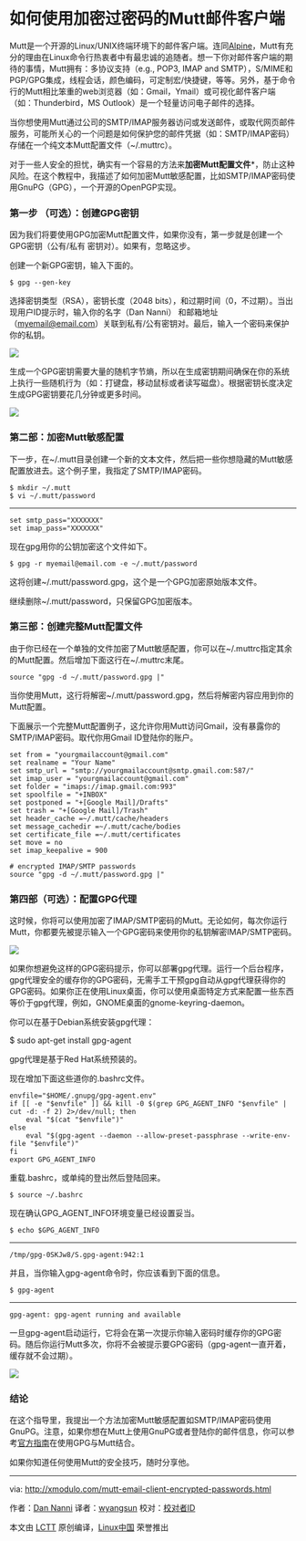 如何使用加密过密码的Mutt邮件客户端
================================================================================
Mutt是一个开源的Linux/UNIX终端环境下的邮件客户端。连同[Alpine][1]，Mutt有充分的理由在Linux命令行热衷者中有最忠诚的追随者。想一下你对邮件客户端的期待的事情，Mutt拥有：多协议支持（e.g., POP3, IMAP and SMTP），S/MIME和PGP/GPG集成，线程会话，颜色编码，可定制宏/快捷键，等等。另外，基于命令行的Mutt相比笨重的web浏览器（如：Gmail，Ymail）或可视化邮件客户端（如：Thunderbird，MS Outlook）是一个轻量访问电子邮件的选择。

当你想使用Mutt通过公司的SMTP/IMAP服务器访问或发送邮件，或取代网页邮件服务，可能所关心的一个问题是如何保护您的邮件凭据（如：SMTP/IMAP密码）存储在一个纯文本Mutt配置文件（~/.muttrc）。

对于一些人安全的担忧，确实有一个容易的方法来**加密Mutt配置文件***，防止这种风险。在这个教程中，我描述了如何加密Mutt敏感配置，比如SMTP/IMAP密码使用GnuPG（GPG），一个开源的OpenPGP实现。

### 第一步 （可选）：创建GPG密钥  ###

因为我们将要使用GPG加密Mutt配置文件，如果你没有，第一步就是创建一个GPG密钥（公有/私有 密钥对）。如果有，忽略这步。

创建一个新GPG密钥，输入下面的。

    $ gpg --gen-key

选择密钥类型（RSA），密钥长度（2048 bits），和过期时间（0，不过期）。当出现用户ID提示时，输入你的名字（Dan Nanni） 和邮箱地址（myemail@email.com）关联到私有/公有密钥对。最后，输入一个密码来保护你的私钥。

![](https://c2.staticflickr.com/6/5726/22808727824_7735f11157_c.jpg)

生成一个GPG密钥需要大量的随机字节熵，所以在生成密钥期间确保在你的系统上执行一些随机行为（如：打键盘，移动鼠标或者读写磁盘）。根据密钥长度决定生成GPG密钥要花几分钟或更多时间。

![](https://c1.staticflickr.com/1/644/23328597612_6ac5a29944_c.jpg)

### 第二部：加密Mutt敏感配置 ###

下一步，在~/.mutt目录创建一个新的文本文件，然后把一些你想隐藏的Mutt敏感配置放进去。这个例子里，我指定了SMTP/IMAP密码。

    $ mkdir ~/.mutt
    $ vi ~/.mutt/password

----------

    set smtp_pass="XXXXXXX"
    set imap_pass="XXXXXXX"

现在gpg用你的公钥加密这个文件如下。

    $ gpg -r myemail@email.com -e ~/.mutt/password

这将创建~/.mutt/password.gpg，这个是一个GPG加密原始版本文件。

继续删除~/.mutt/password，只保留GPG加密版本。

### 第三部：创建完整Mutt配置文件  ###

由于你已经在一个单独的文件加密了Mutt敏感配置，你可以在~/.muttrc指定其余的Mutt配置。然后增加下面这行在~/.muttrc末尾。

    source "gpg -d ~/.mutt/password.gpg |"

当你使用Mutt，这行将解密~/.mutt/password.gpg，然后将解密内容应用到你的Mutt配置。

下面展示一个完整Mutt配置例子，这允许你用Mutt访问Gmail，没有暴露你的SMTP/IMAP密码。取代你用Gmail ID登陆你的账户。

    set from = "yourgmailaccount@gmail.com"
    set realname = "Your Name"
    set smtp_url = "smtp://yourgmailaccount@smtp.gmail.com:587/"
    set imap_user = "yourgmailaccount@gmail.com"
    set folder = "imaps://imap.gmail.com:993"
    set spoolfile = "+INBOX"
    set postponed = "+[Google Mail]/Drafts"
    set trash = "+[Google Mail]/Trash"
    set header_cache =~/.mutt/cache/headers
    set message_cachedir =~/.mutt/cache/bodies
    set certificate_file =~/.mutt/certificates
    set move = no
    set imap_keepalive = 900
     
    # encrypted IMAP/SMTP passwords
    source "gpg -d ~/.mutt/password.gpg |"

### 第四部（可选）：配置GPG代理  ###

这时候，你将可以使用加密了IMAP/SMTP密码的Mutt。无论如何，每次你运行Mutt，你都要先被提示输入一个GPG密码来使用你的私钥解密IMAP/SMTP密码。

![](https://c2.staticflickr.com/6/5667/23437064775_20c874940f_c.jpg)

如果你想避免这样的GPG密码提示，你可以部署gpg代理。运行一个后台程序，gpg代理安全的缓存你的GPG密码，无需手工干预gpg自动从gpg代理获得你的GPG密码。如果你正在使用Linux桌面，你可以使用桌面特定方式来配置一些东西等价于gpg代理，例如，GNOME桌面的gnome-keyring-daemon。

你可以在基于Debian系统安装gpg代理：
    
$ sudo apt-get install gpg-agent

gpg代理是基于Red Hat系统预装的。

现在增加下面这些道你的.bashrc文件。

    envfile="$HOME/.gnupg/gpg-agent.env"
    if [[ -e "$envfile" ]] && kill -0 $(grep GPG_AGENT_INFO "$envfile" | cut -d: -f 2) 2>/dev/null; then
        eval "$(cat "$envfile")"
    else
        eval "$(gpg-agent --daemon --allow-preset-passphrase --write-env-file "$envfile")"
    fi
    export GPG_AGENT_INFO

重载.bashrc，或单纯的登出然后登陆回来。

    $ source ~/.bashrc

现在确认GPG_AGENT_INFO环境变量已经设置妥当。

    $ echo $GPG_AGENT_INFO

----------

    /tmp/gpg-0SKJw8/S.gpg-agent:942:1

并且，当你输入gpg-agent命令时，你应该看到下面的信息。

    $ gpg-agent

----------

    gpg-agent: gpg-agent running and available

一旦gpg-agent启动运行，它将会在第一次提示你输入密码时缓存你的GPG密码。随后你运行Mutt多次，你将不会被提示要GPG密码（gpg-agent一直开着，缓存就不会过期）。

![](https://c1.staticflickr.com/1/664/22809928093_3be57698ce_c.jpg)

### 结论 ###

在这个指导里，我提出一个方法加密Mutt敏感配置如SMTP/IMAP密码使用GnuPG。注意，如果你想在Mutt上使用GnuPG或者登陆你的邮件信息，你可以参考[官方指南][2]在使用GPG与Mutt结合。

如果你知道任何使用Mutt的安全技巧，随时分享他。

--------------------------------------------------------------------------------

via: http://xmodulo.com/mutt-email-client-encrypted-passwords.html

作者：[Dan Nanni][a]
译者：[wyangsun](https://github.com/wyangsun)
校对：[校对者ID](https://github.com/校对者ID)

本文由 [LCTT](https://github.com/LCTT/TranslateProject) 原创编译，[Linux中国](https://linux.cn/) 荣誉推出

[a]:http://xmodulo.com/author/nanni
[1]:http://xmodulo.com/gmail-command-line-linux-alpine.html
[2]:http://dev.mutt.org/trac/wiki/MuttGuide/UseGPG
